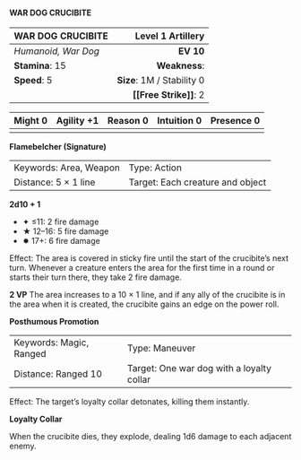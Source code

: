 #### WAR DOG CRUCIBITE

| WAR DOG CRUCIBITE   |      **Level 1 Artillery** |
| :------------------ | -------------------------: |
| *Humanoid, War Dog* |                  **EV 10** |
| **Stamina**: 15     |              **Weakness**: |
| **Speed**: 5        | **Size**: 1M / Stability 0 |
|                     |     **[[Free Strike]]**: 2 |

| **Might** 0 | **Agility** +1 | **Reason** 0 | **Intuition** 0 | **Presence** 0 |
| ----------- | -------------- | ------------ | --------------- | -------------- |
|             |                |              |                 |                |

**Flamebelcher (Signature)**

|                        |                                  |
| :--------------------- | :------------------------------- |
| Keywords: Area, Weapon | Type: Action                     |
| Distance: 5 × 1 line   | Target: Each creature and object |

**2d10 + 1**

- ✦ ≤11: 2 fire damage
- ★ 12–16: 5 fire damage
- ✸ 17+: 6 fire damage

Effect: The area is covered in sticky fire until the start of the crucibite’s next turn. Whenever a creature enters the area for the first time in a round or starts their turn there, they take 2 fire damage.

****2 VP****
The area increases to a 10 × 1 line, and if any ally of the crucibite is in the area when it is created, the crucibite gains an edge on the power roll.

**Posthumous Promotion**

|                         |                                           |
| :---------------------- | :---------------------------------------- |
| Keywords: Magic, Ranged | Type: Maneuver                            |
| Distance: Ranged 10     | Target: One war dog with a loyalty collar |

Effect: The target’s loyalty collar detonates, killing them instantly.

**Loyalty Collar**

When the crucibite dies, they explode, dealing 1d6 damage to each adjacent enemy.
